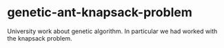 genetic-ant-knapsack-problem
============================

University work about genetic algorithm. In particular we had worked with the knapsack problem. 
